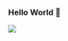 ### Hello World 👋
<img src='https://media.wired.com/photos/5cc244c9af643e2f373ebb28/master/pass/Coding-Becomes-Criminal.jpg' />

<!--
**Maklad13/Maklad13** is a ✨ _special_ ✨ repository because its `README.md` (this file) appears on your GitHub profile.

Here are some ideas to get you started:

- 🔭 I’m currently working on ...
- 🌱 I’m currently learning ...
- 👯 I’m looking to collaborate on ...
- 🤔 I’m looking for help with ...
- 💬 Ask me about ...
- 📫 How to reach me: ...
- 😄 Pronouns: ...
- ⚡ Fun fact: ...
-->
